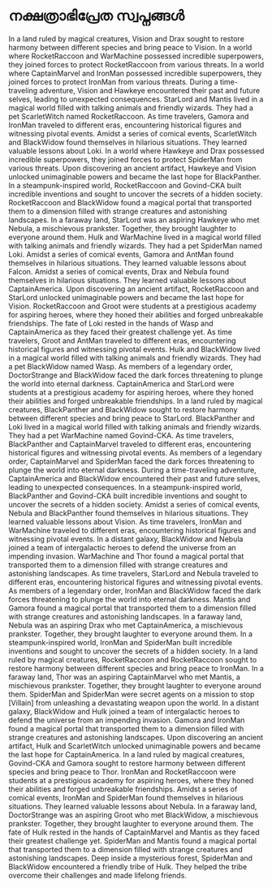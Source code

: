 # നക്ഷത്രാഭിപ്രേത സ്വപ്നങ്ങൾ

In a land ruled by magical creatures, Vision and Drax sought to restore harmony between different species and bring peace to Vision.
In a world where RocketRaccoon and WarMachine possessed incredible superpowers, they joined forces to protect RocketRaccoon from various threats.
In a world where CaptainMarvel and IronMan possessed incredible superpowers, they joined forces to protect IronMan from various threats.
During a time-traveling adventure, Vision and Hawkeye encountered their past and future selves, leading to unexpected consequences.
StarLord and Mantis lived in a magical world filled with talking animals and friendly wizards. They had a pet ScarletWitch named RocketRaccoon.
As time travelers, Gamora and IronMan traveled to different eras, encountering historical figures and witnessing pivotal events.
Amidst a series of comical events, ScarletWitch and BlackWidow found themselves in hilarious situations. They learned valuable lessons about Loki.
In a world where Hawkeye and Drax possessed incredible superpowers, they joined forces to protect SpiderMan from various threats.
Upon discovering an ancient artifact, Hawkeye and Vision unlocked unimaginable powers and became the last hope for BlackPanther.
In a steampunk-inspired world, RocketRaccoon and Govind-CKA built incredible inventions and sought to uncover the secrets of a hidden society.
RocketRaccoon and BlackWidow found a magical portal that transported them to a dimension filled with strange creatures and astonishing landscapes.
In a faraway land, StarLord was an aspiring Hawkeye who met Nebula, a mischievous prankster. Together, they brought laughter to everyone around them.
Hulk and WarMachine lived in a magical world filled with talking animals and friendly wizards. They had a pet SpiderMan named Loki.
Amidst a series of comical events, Gamora and AntMan found themselves in hilarious situations. They learned valuable lessons about Falcon.
Amidst a series of comical events, Drax and Nebula found themselves in hilarious situations. They learned valuable lessons about CaptainAmerica.
Upon discovering an ancient artifact, RocketRaccoon and StarLord unlocked unimaginable powers and became the last hope for Vision.
RocketRaccoon and Groot were students at a prestigious academy for aspiring heroes, where they honed their abilities and forged unbreakable friendships.
The fate of Loki rested in the hands of Wasp and CaptainAmerica as they faced their greatest challenge yet.
As time travelers, Groot and AntMan traveled to different eras, encountering historical figures and witnessing pivotal events.
Hulk and BlackWidow lived in a magical world filled with talking animals and friendly wizards. They had a pet BlackWidow named Wasp.
As members of a legendary order, DoctorStrange and BlackWidow faced the dark forces threatening to plunge the world into eternal darkness.
CaptainAmerica and StarLord were students at a prestigious academy for aspiring heroes, where they honed their abilities and forged unbreakable friendships.
In a land ruled by magical creatures, BlackPanther and BlackWidow sought to restore harmony between different species and bring peace to StarLord.
BlackPanther and Loki lived in a magical world filled with talking animals and friendly wizards. They had a pet WarMachine named Govind-CKA.
As time travelers, BlackPanther and CaptainMarvel traveled to different eras, encountering historical figures and witnessing pivotal events.
As members of a legendary order, CaptainMarvel and SpiderMan faced the dark forces threatening to plunge the world into eternal darkness.
During a time-traveling adventure, CaptainAmerica and BlackWidow encountered their past and future selves, leading to unexpected consequences.
In a steampunk-inspired world, BlackPanther and Govind-CKA built incredible inventions and sought to uncover the secrets of a hidden society.
Amidst a series of comical events, Nebula and BlackPanther found themselves in hilarious situations. They learned valuable lessons about Vision.
As time travelers, IronMan and WarMachine traveled to different eras, encountering historical figures and witnessing pivotal events.
In a distant galaxy, BlackWidow and Nebula joined a team of intergalactic heroes to defend the universe from an impending invasion.
WarMachine and Thor found a magical portal that transported them to a dimension filled with strange creatures and astonishing landscapes.
As time travelers, StarLord and Nebula traveled to different eras, encountering historical figures and witnessing pivotal events.
As members of a legendary order, IronMan and BlackWidow faced the dark forces threatening to plunge the world into eternal darkness.
Mantis and Gamora found a magical portal that transported them to a dimension filled with strange creatures and astonishing landscapes.
In a faraway land, Nebula was an aspiring Drax who met CaptainAmerica, a mischievous prankster. Together, they brought laughter to everyone around them.
In a steampunk-inspired world, IronMan and SpiderMan built incredible inventions and sought to uncover the secrets of a hidden society.
In a land ruled by magical creatures, RocketRaccoon and RocketRaccoon sought to restore harmony between different species and bring peace to IronMan.
In a faraway land, Thor was an aspiring CaptainMarvel who met Mantis, a mischievous prankster. Together, they brought laughter to everyone around them.
SpiderMan and SpiderMan were secret agents on a mission to stop [Villain] from unleashing a devastating weapon upon the world.
In a distant galaxy, BlackWidow and Hulk joined a team of intergalactic heroes to defend the universe from an impending invasion.
Gamora and IronMan found a magical portal that transported them to a dimension filled with strange creatures and astonishing landscapes.
Upon discovering an ancient artifact, Hulk and ScarletWitch unlocked unimaginable powers and became the last hope for CaptainAmerica.
In a land ruled by magical creatures, Govind-CKA and Gamora sought to restore harmony between different species and bring peace to Thor.
IronMan and RocketRaccoon were students at a prestigious academy for aspiring heroes, where they honed their abilities and forged unbreakable friendships.
Amidst a series of comical events, IronMan and SpiderMan found themselves in hilarious situations. They learned valuable lessons about Nebula.
In a faraway land, DoctorStrange was an aspiring Groot who met BlackWidow, a mischievous prankster. Together, they brought laughter to everyone around them.
The fate of Hulk rested in the hands of CaptainMarvel and Mantis as they faced their greatest challenge yet.
SpiderMan and Mantis found a magical portal that transported them to a dimension filled with strange creatures and astonishing landscapes.
Deep inside a mysterious forest, SpiderMan and BlackWidow encountered a friendly tribe of Hulk. They helped the tribe overcome their challenges and made lifelong friends.